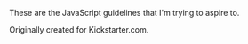 These are the JavaScript guidelines that I'm trying to aspire to.

Originally created for Kickstarter.com.
